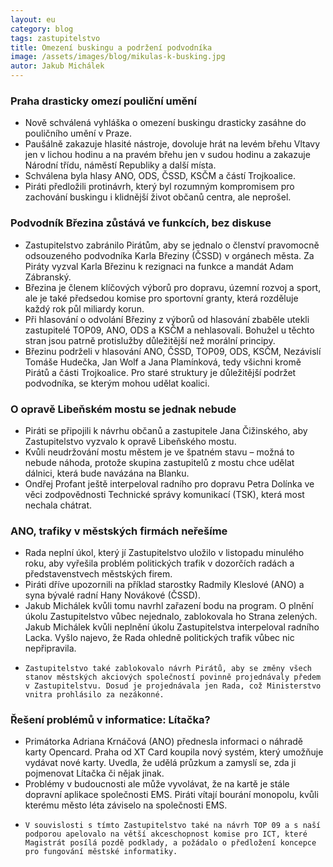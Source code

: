 ```yaml
---
layout: eu
category: blog
tags: zastupitelstvo
title: Omezení buskingu a podržení podvodníka
image: /assets/images/blog/mikulas-k-busking.jpg
autor: Jakub Michálek
---
```


### Praha drasticky omezí pouliční umění

*    Nově schválená vyhláška o omezení buskingu drasticky zasáhne do pouličního umění v Praze. 
*    Paušálně zakazuje hlasité nástroje, dovoluje hrát na levém břehu Vltavy jen v lichou hodinu a na pravém břehu jen v sudou hodinu a zakazuje Národní třídu, náměstí Republiky a další místa.
*    Schválena byla hlasy ANO, ODS, ČSSD, KSČM a částí Trojkoalice.
*    Piráti předložili protinávrh, který byl rozumným kompromisem pro zachování buskingu i klidnější život občanů centra, ale neprošel.

### Podvodník Březina zůstává ve funkcích, bez diskuse

*    Zastupitelstvo zabránilo Pirátům, aby se jednalo o členství pravomocně odsouzeného podvodníka Karla Březiny (ČSSD) v orgánech města. Za Piráty vyzval Karla Březinu k rezignaci na funkce a mandát Adam Zábranský.
*    Březina je členem klíčových výborů pro dopravu, územní rozvoj a sport, ale je také předsedou komise pro sportovní granty, která rozděluje každý rok půl miliardy korun. 
*    Při hlasování o odvolání Březiny z výborů od hlasování zbaběle utekli zastupitelé TOP09, ANO, ODS a KSČM a nehlasovali. Bohužel u těchto stran jsou patrně protislužby důležitější než morální principy.
*    Březinu podrželi v hlasování ANO, ČSSD, TOP09, ODS, KSČM, Nezávislí Tomáše Hudečka, Jan Wolf a Jana Plamínková, tedy všichni kromě Pirátů a části Trojkoalice. Pro staré struktury je důležitější podržet podvodníka, se kterým mohou udělat koalici.

### O opravě Libeňském mostu se jednak nebude

*    Piráti se připojili k návrhu občanů a zastupitele Jana Čižinského, aby Zastupitelstvo vyzvalo k opravě Libeňského mostu.
*    Kvůli neudržování mostu městem je ve špatném stavu – možná to nebude náhoda, protože skupina zastupitelů z mostu chce udělat dálnici, která bude navázána na Blanku.
*    Ondřej Profant ještě interpeloval radního pro dopravu Petra Dolínka ve věci zodpovědnosti Technické správy komunikací (TSK), která most nechala chátrat.

### ANO, trafiky v městských firmách neřešíme

*    Rada neplní úkol, který jí Zastupitelstvo uložilo v listopadu minulého roku, aby vyřešila problém politických trafik v dozorčích radách a představenstvech městských firem. 
*    Piráti dříve upozornili na příklad starostky Radmily Kleslové (ANO) a syna bývalé radní Hany Novákové (ČSSD). 
*    Jakub Michálek kvůli tomu navrhl zařazení bodu na program. O plnění úkolu Zastupitelstvo vůbec nejednalo, zablokovala ho Strana zelených. Jakub Michálek kvůli neplnění úkolu Zastupitelstva interpeloval radního Lacka. Vyšlo najevo, že Rada ohledně politických trafik vůbec nic nepřipravila.
*     Zastupitelstvo také zablokovalo návrh Pirátů, aby se změny všech stanov městských akciových společností povinně projednávaly předem v Zastupitelstvu. Dosud je projednávala jen Rada, což Ministerstvo vnitra prohlásilo za nezákonné.

### Řešení problémů v informatice: Lítačka?

*    Primátorka Adriana Krnáčová (ANO) přednesla informaci o náhradě karty Opencard. Praha od XT Card koupila nový systém, který umožňuje vydávat nové karty. Uvedla, že udělá průzkum a zamyslí se, zda ji pojmenovat Lítačka či nějak jinak.
*    Problémy v budoucnosti ale může vyvolávat, že na kartě je stále dopravní aplikace společnosti EMS. Piráti vítají bourání monopolu, kvůli kterému město léta záviselo na společnosti EMS.
*     V souvislosti s tímto Zastupitelstvo také na návrh TOP 09 a s naší podporou apelovalo na větší akceschopnost komise pro ICT, které Magistrát posílá pozdě podklady, a požádalo o předložení koncepce pro fungování městské informatiky.

